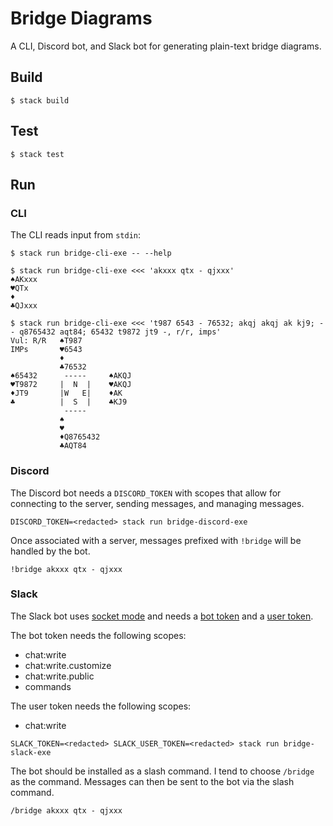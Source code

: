# Bridge Diagrams

A CLI, Discord bot, and Slack bot for generating plain-text bridge diagrams.

## Build

```
$ stack build
```

## Test

```
$ stack test
```

## Run

### CLI

The CLI reads input from `stdin`:

```
$ stack run bridge-cli-exe -- --help
```

```
$ stack run bridge-cli-exe <<< 'akxxx qtx - qjxxx'
♠AKxxx
♥QTx
♦
♣QJxxx

$ stack run bridge-cli-exe <<< 't987 6543 - 76532; akqj akqj ak kj9; - - q8765432 aqt84; 65432 t9872 jt9 -, r/r, imps'
Vul: R/R   ♠T987
IMPs       ♥6543
           ♦
           ♣76532
♠65432      -----     ♠AKQJ
♥T9872     |  N  |    ♥AKQJ
♦JT9       |W   E|    ♦AK
♣          |  S  |    ♣KJ9
            -----
           ♠
           ♥
           ♦Q8765432
           ♣AQT84
```

### Discord

The Discord bot needs a `DISCORD_TOKEN` with scopes that allow for connecting to
the server, sending messages, and managing messages.

```
DISCORD_TOKEN=<redacted> stack run bridge-discord-exe
```

Once associated with a server, messages prefixed with `!bridge` will be handled
by the bot.

```
!bridge akxxx qtx - qjxxx
```

### Slack

The Slack bot uses [socket mode](https://api.slack.com/apis/connections/socket)
and needs a [bot token](https://api.slack.com/authentication/token-types#bot)
and a [user token](https://api.slack.com/authentication/token-types#user).

The bot token needs the following scopes:

* chat:write
* chat:write.customize
* chat:write.public
* commands

The user token needs the following scopes:

* chat:write

```
SLACK_TOKEN=<redacted> SLACK_USER_TOKEN=<redacted> stack run bridge-slack-exe
```

The bot should be installed as a slash command. I tend to choose `/bridge` as
the command. Messages can then be sent to the bot via the slash command.

```
/bridge akxxx qtx - qjxxx
```
